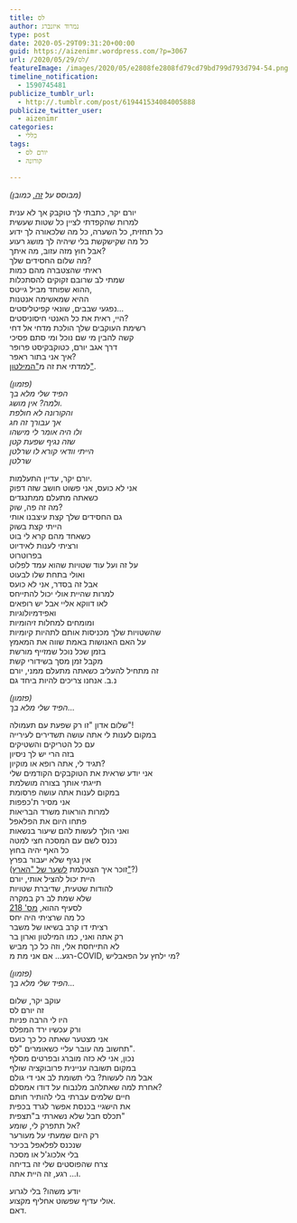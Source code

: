 ```yaml
---
title: לס
author: נמרוד איזנברג
type: post
date: 2020-05-29T09:31:20+00:00
guid: https://aizenimr.wordpress.com/?p=3067
url: /2020/05/29/לס/
featureImage: /images/2020/05/e2808fe2808fd79cd79bd799d793d794-54.png
timeline_notification:
  - 1590745481
publicize_tumblr_url:
  - http://.tumblr.com/post/619441534084005888
publicize_twitter_user:
  - aizenimr
categories:
  - כללי
tags:
  - יורם לס
  - קורונה

---
```

_(מבוסס על [זה,][1] כמובן)_

<span lang="he-IL">יורם יקר</span><span lang="en-US">, </span><span lang="he-IL">כתבתי לך טוקבק אך לא ענית</span>  
<span lang="he-IL">למרות שהקפדתי לציין כל שטות שעשית</span>  
<span lang="he-IL">כל תחזית</span><span lang="en-US">, </span><span lang="he-IL">כל השערה</span><span lang="en-US">, </span><span lang="he-IL">כל מה שלכאורה לך ידוע</span>  
<span lang="he-IL">כל מה שקישקשת בלי שיהיה לך מושג רעוע</span>  
<span lang="he-IL">אבל חוץ מזה עזוב</span><span lang="en-US">, </span><span lang="he-IL">מה איתך</span><span lang="en-US">?</span>  
<span lang="he-IL">מה שלום החסידים שלך</span><span lang="en-US">?</span>  
<span lang="he-IL">ראיתי ש</span><span lang="he-IL">הצטברה מהם כמות</span>  
<span lang="he-IL">שמתי לב שרובם זקוקים להסתכלות<br /> ההוא שפוחד מביל גייטס,<br /> ההיא שמאשימה אנטנות<br /> נפגעי שבבים, שונאי קפיטליסטים&#8230;<br /> היי, ראית את כל האנטי חיסוניסטים?<br /> רשימת העוקבים שלך הולכת מדחי אל דחי<br /> קשה להבין מי שם נוכל ומי סתם פסיכי</span>  
דרך אגב יורם, כטוקבקיסט פרופר  
איך אני בתור ראפר?  
למדתי את זה מ["המילטון"][2].

<span lang="he-IL"><em>(פזמון)</em><br /> <em>הפיד שלי מלא בך</em></span>  
<span lang="he-IL"><em>ולמה</em></span><span lang="en-US"><em>? </em></span><span lang="he-IL"><em>אין מושג</em></span><span lang="en-US"><em>.</em></span>  
<span lang="he-IL"><em>והקורונה לא חולפת</em></span>  
<span lang="he-IL"><em>אך עבורך זה חג</em></span>  
<span lang="he-IL"><em>ולו היה אומר לי מישהו</em></span>  
<span lang="he-IL"><em>שזה נגיף שפעת קטן</em></span>  
<span lang="he-IL"><em>הייתי וודאי קורא לו שרלטן</em></span>  
<span lang="he-IL"><em>שרלטן</em></span>

יורם יקר, עדיין התעלמות.  
אני לא כועס, אני פשוט חושב שזה דפוק  
כשאתה מתעלם ממתנגדים  
מה זה פה, שוק?  
גם החסידים שלך קצת עיצבנו אותי  
הייתי קצת בשוק  
כשאחד מהם קרא לי בוט  
ורציתי לענות לאידיוט  
בפרוטרוט  
על זה ועל עוד שטויות שהוא עמד לפלוט  
ואולי בתחת שלו לבעוט  
אבל זה בסדר, אני לא כועס  
למרות שהיית אולי יכול להתייחס  
לאו דווקא אליי אבל יש רופאים  
ואפידמיולוגיות  
ומומחים למחלות זיהומיות  
שהשטויות שלך מכניסות אותם לתהיות קיומיות  
על האם האנושות באמת שווה את המאמץ  
בזמן שכל נוכל שמזייף מורשת  
מקבל זמן מסך בשידורי קשת  
<span lang="he-IL">זה מתחיל להעליב כשאתה מתעלם ממני, יורם<br /> נ.ב. אנחנו צריכים להיות ביחד גם</span>

<span lang="he-IL"><em>(פזמון)</em><br /> <em>הפיד שלי מלא בך</em></span>_&#8230;_

שלום אדון "זו רק שפעת עם תעמולה"!  
במקום לענות לי אתה עושה תשדירים לעירייה  
עם כל הטריקים והשטיקים  
בזה הרי יש לך ניסיון  
תגיד לי, אתה רופא או מוקיון?  
אני יודע שראית את הטוקבקים הקודמים שלי  
תייגתי אותך בצורה מושלמת  
במקום לענות אתה עושה פרסומת  
אני מסיר ת'כפפות  
למרות הוראות משרד הבריאות  
פתחו היום את הפלאפל  
ואני הולך לעשות להם שיעור בנשאות  
נכנס לשם עם המסכה חצי למטה  
כל האף יהיה בחוץ  
אין נגיף שלא יעבור בפרץ  
(זוכר איך הצטלמת [לשער של "הארץ"][3]?)  
היית יכול להציל אותי, יורם  
להודות שטעית, שדיברת שטויות  
שלא שמת לב רק במקרה  
לסעיף ההוא, [מס' 218][4]  
כל מה שרציתי היה יחס  
רציתי דו קרב בשיאו של משבר  
רק אתה ואני, כמו המילטון וארון בר  
לא התייחסת אלי, וזה כל כך מביש  
רגע&#8230; אם אני מת מ-COVID, מי ילחץ על הפאבליש?

<span lang="he-IL"><em>(פזמון)</em><br /> <em>הפיד שלי מלא בך</em></span>_&#8230;_

עוקב יקר, שלום  
זה יורם לס  
היו לי הרבה פניות  
ורק עכשיו ירד המפלס  
אני מצטער שאתה כל כך כועס  
תחשוב מה עובר עליי כשאומרים "לס".  
נכון, אני לא כזה מוברג ובפרטים מסלף  
במקום תשובה עניינית פרובוקציה שולף  
אבל מה לעשות? בלי תשומת לב אני די גולם  
אחרת למה שאתלהב מלנבוח על דודו אמסלם?  
חיים שלמים עברתי בלי להותיר חותם  
את הישגיי בכנסת אפשר לגרד בכפית  
תכלס חבל שלא נשארתי ב"תצפית"  
אל תתפרק לי, שומע?  
רק היום שמעתי על מעורער  
שנכנס לפלאפל בכיכר  
בלי אלכוג'ל או מסכה  
צרח שהפוסטים שלי זה בדיחה  
ו&#8230; רגע, זה היית אתה.

יודע משהו? בלי לגרוע  
אולי עדיף שפשוט אחליף מקצוע.  
דאם.

 [1]: https://youtu.be/gOMhN-hfMtY
 [2]: /2019/08/22/%d7%94%d7%95%d7%90-%d7%95%d7%94%d7%99%d7%90-50/
 [3]: https://www.haaretz.co.il/gallery/television/.premium-MAGAZINE-1.8859817
 [4]: https://he.wikisource.org/wiki/%D7%97%D7%95%D7%A7_%D7%94%D7%A2%D7%95%D7%A0%D7%A9%D7%99%D7%9F#%D7%A1%D7%A2%D7%99%D7%A3_218